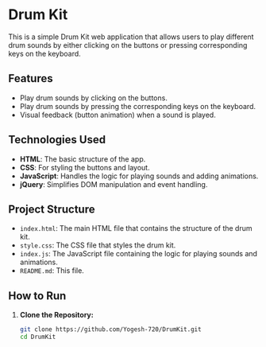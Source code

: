 # Drum Kit

This is a simple Drum Kit web application that allows users to play different drum sounds by either clicking on the buttons or pressing corresponding keys on the keyboard.

## Features

- Play drum sounds by clicking on the buttons.
- Play drum sounds by pressing the corresponding keys on the keyboard.
- Visual feedback (button animation) when a sound is played.

## Technologies Used

- **HTML**: The basic structure of the app.
- **CSS**: For styling the buttons and layout.
- **JavaScript**: Handles the logic for playing sounds and adding animations.
- **jQuery**: Simplifies DOM manipulation and event handling.

## Project Structure

- `index.html`: The main HTML file that contains the structure of the drum kit.
- `style.css`: The CSS file that styles the drum kit.
- `index.js`: The JavaScript file containing the logic for playing sounds and animations.
- `README.md`: This file.

## How to Run

1. **Clone the Repository:**

   ```bash
   git clone https://github.com/Yogesh-720/DrumKit.git
   cd DrumKit
